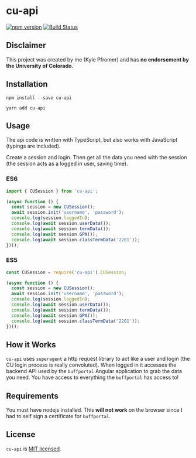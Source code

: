 # cu-api

[![npm
version](https://badge.fury.io/js/cu-api.svg)](https://badge.fury.io/js/cu-api)
[![Build Status](https://travis-ci.com/kpfromer/cu-api.svg?branch=master)](https://travis-ci.com/kpfromer/cu-api)

## Disclaimer

This project was created by me (Kyle Pfromer) and has **no endorsement by the University of Colorado.**

## Installation

`npm install --save cu-api`

`yarn add cu-api`

## Usage

The api code is written with TypeScript, but also works with JavaScript (typings
are included).

Create a session and login. Then get all the data you need with the session
(the session acts as a logged in user, saving time).

### ES6

```javascript
import { CUSession } from 'cu-api';

(async function () {
  const session = new CUSession();
  await session.init('username', 'password');
  console.log(session.loggedIn);
  console.log(await session.userData());
  console.log(await session.termData());
  console.log(await session.GPA());
  console.log(await session.classTermData('2201'));
})();
```

### ES5

```javascript
const CUSession = require('cu-api').CUSession;

(async function () {
  const session = new CUSession();
  await session.init('username', 'password');
  console.log(session.loggedIn);
  console.log(await session.userData());
  console.log(await session.termData());
  console.log(await session.GPA());
  console.log(await session.classTermData('2201'));
})();
```

## How it Works

`cu-api` uses `superagent` a http request library to act like a user and login
(the CU login process is really convoluted). When logged in it accesses the
backend API used by the `buffportal` Angular application to grab the data you
need. You have access to everything the `buffportal` has access to!

## Requirements

You must have nodejs installed. This **will not work** on the browser since I had to self sign a certificate for `buffportal`.

## License

`cu-api` is [MIT licensed](LICENSE).
